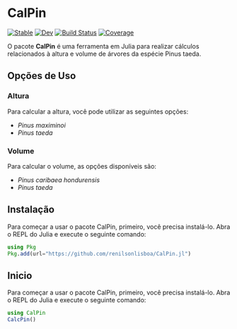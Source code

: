 # CalPin

[![Stable](https://img.shields.io/badge/docs-stable-blue.svg)](https://renilsonlisboa.github.io/CalPin.jl/stable/)
[![Dev](https://img.shields.io/badge/docs-dev-blue.svg)](https://renilsonlisboa.github.io/CalPin.jl/dev/)
[![Build Status](https://github.com/renilsonlisboa/CalPin.jl/actions/workflows/CI.yml/badge.svg?branch=main)](https://github.com/renilsonlisboa/CalPin.jl/actions/workflows/CI.yml?query=branch%3Amain)
[![Coverage](https://codecov.io/gh/renilsonlisboa/CalPin.jl/branch/main/graph/badge.svg)](https://codecov.io/gh/renilsonlisboa/CalPin.jl)

O pacote **CalPin** é uma ferramenta em Julia para realizar cálculos relacionados à altura e volume de árvores da espécie Pinus taeda.

## Opções de Uso

### Altura
Para calcular a altura, você pode utilizar as seguintes opções:

- *Pinus maximinoi*
- *Pinus taeda*

### Volume
Para calcular o volume, as opções disponíveis são:

- *Pinus caribaea hondurensis*
- *Pinus taeda*

## Instalação

Para começar a usar o pacote CalPin, primeiro, você precisa instalá-lo. Abra o REPL do Julia e execute o seguinte comando:

```julia
using Pkg
Pkg.add(url="https://github.com/renilsonlisboa/CalPin.jl")
```

## Inicio

Para começar a usar o pacote CalPin, primeiro, você precisa instalá-lo. Abra o REPL do Julia e execute o seguinte comando:

```julia
using CalPin
CalcPin()
